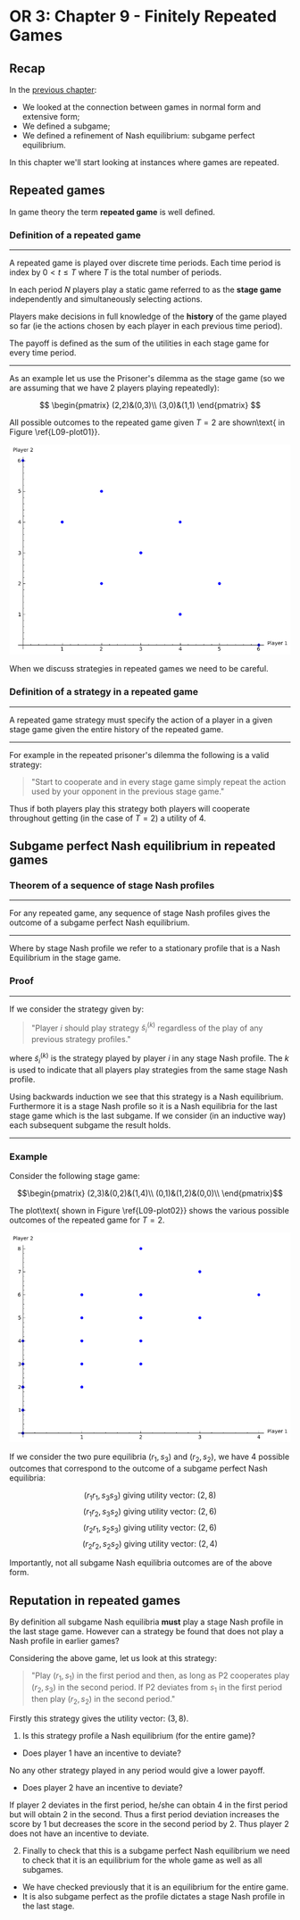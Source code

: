 # OR 3: Chapter 9 - Finitely Repeated Games

## Recap

In the [previous chapter](Chapter_08-Subgame_Perfection.md):

- We looked at the connection between games in normal form and extensive form;
- We defined a subgame;
- We defined a refinement of Nash equilibrium: subgame perfect equilibrium.

In this chapter we'll start looking at instances where games are repeated.

## Repeated games

In game theory the term **repeated game** is well defined.

### Definition of a repeated game

---

A repeated game is played over discrete time periods. Each time period is index by $0<t\leq T$ where $T$ is the total number of periods.

In each period $N$ players play a static game referred to as the **stage game** independently and simultaneously selecting actions.

Players make decisions in full knowledge of the **history** of the game played so far (ie the actions chosen by each player in each previous time period).

The payoff is defined as the sum of the utilities in each stage game for every time period.

---

As an example let us use the Prisoner's dilemma as the stage game (so we are assuming that we have 2 players playing repeatedly):

$$
\begin{pmatrix}
(2,2)&(0,3)\\
(3,0)&(1,1)
\end{pmatrix}
$$

All possible outcomes to the repeated game given $T=2$ are shown\text{ in Figure \ref{L09-plot01}}.

![All possible outcomes of a repeated prisoners dilemma.\label{L09-plot01}](plots/L09-plot01.png)

When we discuss strategies in repeated games we need to be careful.

### Definition of a strategy in a repeated game

---

A repeated game strategy must specify the action of a player in a given stage game given the entire history of the repeated game.

---

For example in the repeated prisoner's dilemma the following is a valid strategy:

> "Start to cooperate and in every stage game simply repeat the action used by your opponent in the previous stage game."

Thus if both players play this strategy both players will cooperate throughout getting (in the case of $T=2$) a utility of 4.

## Subgame perfect Nash equilibrium in repeated games

### Theorem of a sequence of stage Nash profiles

---

For any repeated game, any sequence of stage Nash profiles gives the outcome of a subgame perfect Nash equilibrium.

---

Where by stage Nash profile we refer to a stationary profile that is a Nash Equilibrium in the stage game.


### Proof

---

If we consider the strategy given by:

> "Player $i$ should play strategy $\tilde s^{(k)}_i$ regardless of the play of any previous strategy profiles."

where $\tilde s^{(k)}_i$ is the strategy played by player $i$ in any stage Nash profile. The $k$ is used to indicate that all players play strategies from the same stage Nash profile.

Using backwards induction we see that this strategy is a Nash equilibrium. Furthermore it is a stage Nash profile so it is a Nash equilibria for the last stage game which is the last subgame. If we consider (in an inductive way) each subsequent subgame the result holds.

---


### Example

Consider the following stage game:

$$\begin{pmatrix}
(2,3)&(0,2)&(1,4)\\
(0,1)&(1,2)&(0,0)\\
\end{pmatrix}$$

The plot\text{ shown in Figure \ref{L09-plot02}} shows the various possible outcomes of the repeated game for $T=2$.

![All possible outcomes of the repeated $3\times2$ game.\label{L09-plot02}](plots/L09-plot02.png)

If we consider the two pure equilibria $(r_1,s_3)$ and $(r_2,s_2)$, we have 4 possible outcomes that correspond to the outcome of a subgame perfect Nash equilibria:

$$(r_1r_1,s_3s_3)\text{ giving utility vector: }(2,8)$$
$$(r_1r_2,s_3s_2)\text{ giving utility vector: }(2,6)$$
$$(r_2r_1,s_2s_3)\text{ giving utility vector: }(2,6)$$
$$(r_2r_2,s_2s_2)\text{ giving utility vector: }(2,4)$$

Importantly, not all subgame Nash equilibria outcomes are of the above form.

## Reputation in repeated games

By definition all subgame Nash equilibria **must** play a stage Nash profile in the last stage game. However can a strategy be found that does not play a Nash profile in earlier games?

Considering the above game, let us look at this strategy:

> "Play $(r_1,s_1)$ in the first period and then, as long as P2 cooperates play $(r_2,s_3)$ in the second period. If P2 deviates from $s_1$ in the first period then play $(r_2,s_2)$ in the second period."

Firstly this strategy gives the utility vector: $(3,8)$.

1. Is this strategy profile a Nash equilibrium (for the entire game)?

- Does player 1 have an incentive to deviate?

No any other strategy played in any period would give a lower payoff.

- Does player 2 have an incentive to deviate?

If player 2 deviates in the first period, he/she can obtain 4 in the first period but will obtain 2 in the second. Thus a first period deviation increases the score by 1 but decreases the score in the second period by 2. Thus player 2 does not have an incentive to deviate.

2. Finally to check that this is a subgame perfect Nash equilibrium we need to check that it is an equilibrium for the whole game as well as all subgames.

- We have checked previously that it is an equilibrium for the entire game.
- It is also subgame perfect as the profile dictates a stage Nash profile in the last stage.
